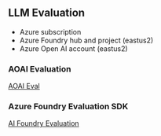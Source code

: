 ## LLM Evaluation 

- Azure subscription
- Azure Foundry hub and project (eastus2)
- Azure Open AI account (eastus2)

### AOAI Evaluation
[AOAI Eval](./aoai_evaluation.md)

### Azure Foundry Evaluation SDK
[AI Foundry Evaluation](./ai_foundry_evaluation.md)


